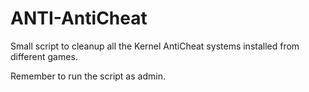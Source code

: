 # ANTI-AntiCheat

Small script to cleanup all the Kernel AntiCheat systems installed from different games.

Remember to run the script as admin.

